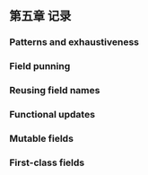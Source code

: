 ## 第五章 记录

### Patterns and exhaustiveness

### Field punning

### Reusing field names

### Functional updates

### Mutable fields

### First-class fields
